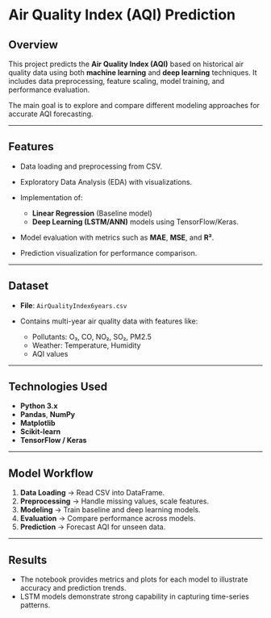 # Air Quality Index (AQI) Prediction

## Overview

This project predicts the **Air Quality Index (AQI)** based on historical air quality data using both **machine learning** and **deep learning** techniques. It includes data preprocessing, feature scaling, model training, and performance evaluation.

The main goal is to explore and compare different modeling approaches for accurate AQI forecasting.

---

## Features

* Data loading and preprocessing from CSV.
* Exploratory Data Analysis (EDA) with visualizations.
* Implementation of:

  * **Linear Regression** (Baseline model)
  * **Deep Learning (LSTM/ANN)** models using TensorFlow/Keras.
* Model evaluation with metrics such as **MAE**, **MSE**, and **R²**.
* Prediction visualization for performance comparison.

---

## Dataset

* **File**: `AirQualityIndex6years.csv`
* Contains multi-year air quality data with features like:

  * Pollutants: O₃, CO, NO₂, SO₂, PM2.5
  * Weather: Temperature, Humidity
  * AQI values

---

## Technologies Used

* **Python 3.x**
* **Pandas**, **NumPy**
* **Matplotlib**
* **Scikit-learn**
* **TensorFlow / Keras**

---

## Model Workflow

1. **Data Loading** → Read CSV into DataFrame.
2. **Preprocessing** → Handle missing values, scale features.
3. **Modeling** → Train baseline and deep learning models.
4. **Evaluation** → Compare performance across models.
5. **Prediction** → Forecast AQI for unseen data.

---

## Results

* The notebook provides metrics and plots for each model to illustrate accuracy and prediction trends.
* LSTM models demonstrate strong capability in capturing time-series patterns.



